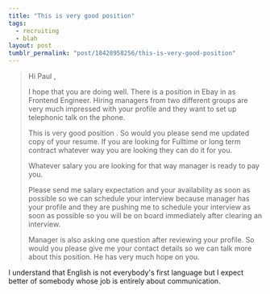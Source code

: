 ```yaml
---
title: "This is very good position"
tags:
  - recruiting
  - blah
layout: post
tumblr_permalink: "post/18428958256/this-is-very-good-position"
---
```


> Hi Paul , 
>
> I hope that you are doing well. There is a position in Ebay in as Frontend Engineer. Hiring managers from two different groups are very much impressed with your profile and they want to set up telephonic talk on the phone. 
>
> This is very good position . So would you please send me updated copy of your resume. If you are looking for Fulltime or long term contract  whatever way you are looking they can do it for you.
>
> Whatever  salary  you  are  looking  for    that  way  manager  is  ready  to  pay  you. 
>
> Please send me salary expectation and your availability as soon as possible so we can schedule your interview because manager has your profile and they are pushing me to schedule your interview as soon as possible so you will be on board immediately after clearing an interview. 
>
> Manager is also asking one question after reviewing your profile. So would you please give me your contact details so we can talk more about this position. He has very much hope on you.

I understand that English is not everybody's first language but I expect better of somebody whose job is entirely about communication.
